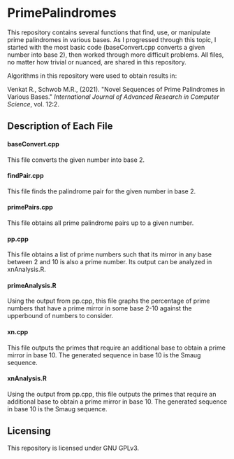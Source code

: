 # PrimePalindromes

This repository contains several functions that find, use, or manipulate prime palindromes in various bases. As I progressed through this topic, I started with the most basic code (baseConvert.cpp converts a given number into base 2), then worked through more difficult problems. All files, no matter how trivial or nuanced, are shared in this repository.

Algorithms in this repository were used to obtain results in:

Venkat R., Schwob M.R., (2021). "Novel Sequences of Prime Palindromes in Various Bases." _International Journal of Advanced Research in Computer Science_, vol. 12:2.

## Description of Each File

#### baseConvert.cpp 

This file converts the given number into base 2.

#### findPair.cpp

This file finds the palindrome pair for the given number in base 2.

#### primePairs.cpp

This file obtains all prime palindrome pairs up to a given number.

#### pp.cpp

This file obtains a list of prime numbers such that its mirror in any base between 2 and 10 is also a prime number. Its output can be analyzed in xnAnalysis.R.

#### primeAnalysis.R

Using the output from pp.cpp, this file graphs the percentage of prime numbers that have a prime mirror in some base 2-10 against the upperbound of numbers to consider.

#### xn.cpp

This file outputs the primes that require an additional base to obtain a prime mirror in base 10. The generated sequence in base 10 is the Smaug sequence.

#### xnAnalysis.R

Using the output from pp.cpp, this file outputs the primes that require an additional base to obtain a prime mirror in base 10. The generated sequence in base 10 is the Smaug sequence.

## Licensing

This repository is licensed under GNU GPLv3.
